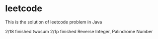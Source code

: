 # leetcode
<p>This is the solution of leetcode problem in Java</p>
2/18 finished twosum
2/1p finished Reverse Integer, Palindrome Number    
